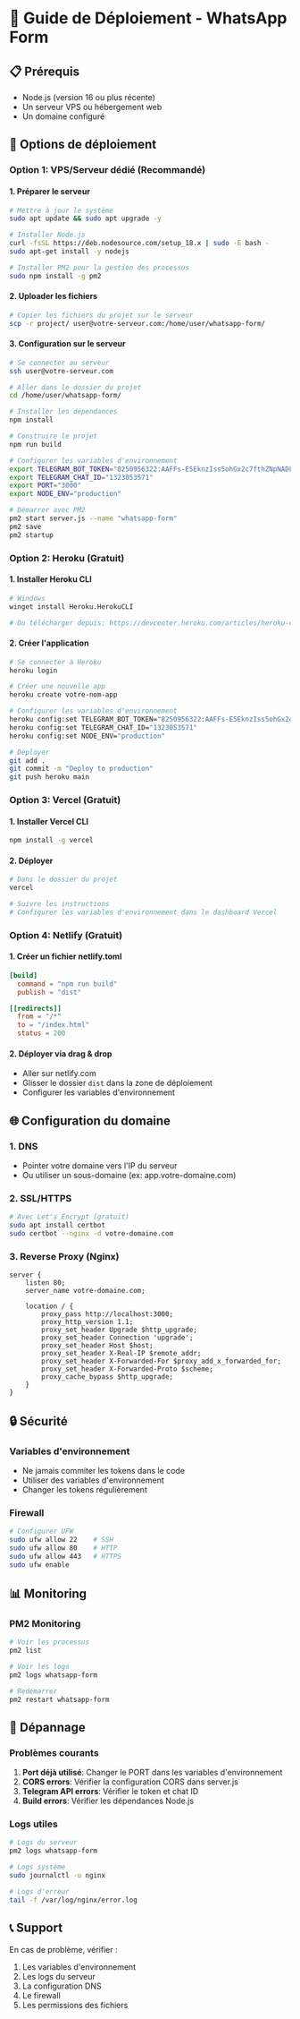 # 🚀 Guide de Déploiement - WhatsApp Form

## 📋 Prérequis
- Node.js (version 16 ou plus récente)
- Un serveur VPS ou hébergement web
- Un domaine configuré

## 🔧 Options de déploiement

### Option 1: VPS/Serveur dédié (Recommandé)

#### 1. Préparer le serveur
```bash
# Mettre à jour le système
sudo apt update && sudo apt upgrade -y

# Installer Node.js
curl -fsSL https://deb.nodesource.com/setup_18.x | sudo -E bash -
sudo apt-get install -y nodejs

# Installer PM2 pour la gestion des processus
sudo npm install -g pm2
```

#### 2. Uploader les fichiers
```bash
# Copier les fichiers du projet sur le serveur
scp -r project/ user@votre-serveur.com:/home/user/whatsapp-form/
```

#### 3. Configuration sur le serveur
```bash
# Se connecter au serveur
ssh user@votre-serveur.com

# Aller dans le dossier du projet
cd /home/user/whatsapp-form/

# Installer les dépendances
npm install

# Construire le projet
npm run build

# Configurer les variables d'environnement
export TELEGRAM_BOT_TOKEN="8250956322:AAFFs-E5EknzIss5ohGx2c7fthZNpNADLrI"
export TELEGRAM_CHAT_ID="1323053571"
export PORT="3000"
export NODE_ENV="production"

# Démarrer avec PM2
pm2 start server.js --name "whatsapp-form"
pm2 save
pm2 startup
```

### Option 2: Heroku (Gratuit)

#### 1. Installer Heroku CLI
```bash
# Windows
winget install Heroku.HerokuCLI

# Ou télécharger depuis: https://devcenter.heroku.com/articles/heroku-cli
```

#### 2. Créer l'application
```bash
# Se connecter à Heroku
heroku login

# Créer une nouvelle app
heroku create votre-nom-app

# Configurer les variables d'environnement
heroku config:set TELEGRAM_BOT_TOKEN="8250956322:AAFFs-E5EknzIss5ohGx2c7fthZNpNADLrI"
heroku config:set TELEGRAM_CHAT_ID="1323053571"
heroku config:set NODE_ENV="production"

# Déployer
git add .
git commit -m "Deploy to production"
git push heroku main
```

### Option 3: Vercel (Gratuit)

#### 1. Installer Vercel CLI
```bash
npm install -g vercel
```

#### 2. Déployer
```bash
# Dans le dossier du projet
vercel

# Suivre les instructions
# Configurer les variables d'environnement dans le dashboard Vercel
```

### Option 4: Netlify (Gratuit)

#### 1. Créer un fichier netlify.toml
```toml
[build]
  command = "npm run build"
  publish = "dist"

[[redirects]]
  from = "/*"
  to = "/index.html"
  status = 200
```

#### 2. Déployer via drag & drop
- Aller sur netlify.com
- Glisser le dossier `dist` dans la zone de déploiement
- Configurer les variables d'environnement

## 🌐 Configuration du domaine

### 1. DNS
- Pointer votre domaine vers l'IP du serveur
- Ou utiliser un sous-domaine (ex: app.votre-domaine.com)

### 2. SSL/HTTPS
```bash
# Avec Let's Encrypt (gratuit)
sudo apt install certbot
sudo certbot --nginx -d votre-domaine.com
```

### 3. Reverse Proxy (Nginx)
```nginx
server {
    listen 80;
    server_name votre-domaine.com;
    
    location / {
        proxy_pass http://localhost:3000;
        proxy_http_version 1.1;
        proxy_set_header Upgrade $http_upgrade;
        proxy_set_header Connection 'upgrade';
        proxy_set_header Host $host;
        proxy_set_header X-Real-IP $remote_addr;
        proxy_set_header X-Forwarded-For $proxy_add_x_forwarded_for;
        proxy_set_header X-Forwarded-Proto $scheme;
        proxy_cache_bypass $http_upgrade;
    }
}
```

## 🔒 Sécurité

### Variables d'environnement
- Ne jamais commiter les tokens dans le code
- Utiliser des variables d'environnement
- Changer les tokens régulièrement

### Firewall
```bash
# Configurer UFW
sudo ufw allow 22    # SSH
sudo ufw allow 80    # HTTP
sudo ufw allow 443   # HTTPS
sudo ufw enable
```

## 📊 Monitoring

### PM2 Monitoring
```bash
# Voir les processus
pm2 list

# Voir les logs
pm2 logs whatsapp-form

# Redémarrer
pm2 restart whatsapp-form
```

## 🚨 Dépannage

### Problèmes courants
1. **Port déjà utilisé**: Changer le PORT dans les variables d'environnement
2. **CORS errors**: Vérifier la configuration CORS dans server.js
3. **Telegram API errors**: Vérifier le token et chat ID
4. **Build errors**: Vérifier les dépendances Node.js

### Logs utiles
```bash
# Logs du serveur
pm2 logs whatsapp-form

# Logs système
sudo journalctl -u nginx

# Logs d'erreur
tail -f /var/log/nginx/error.log
```

## 📞 Support
En cas de problème, vérifier :
1. Les variables d'environnement
2. Les logs du serveur
3. La configuration DNS
4. Le firewall
5. Les permissions des fichiers



